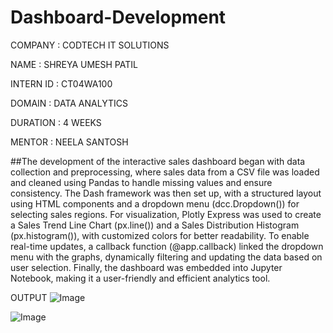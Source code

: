 # Dashboard-Development

COMPANY : CODTECH IT SOLUTIONS

NAME : SHREYA UMESH PATIL

INTERN ID : CT04WA100

DOMAIN : DATA ANALYTICS

DURATION : 4 WEEKS

MENTOR : NEELA SANTOSH

##The development of the interactive sales dashboard began with data collection and preprocessing, where sales data from a CSV file was loaded and cleaned using Pandas to handle missing values and ensure consistency. The Dash framework was then set up, with a structured layout using HTML components and a dropdown menu (dcc.Dropdown()) for selecting sales regions.
For visualization, Plotly Express was used to create a Sales Trend Line Chart (px.line()) and a Sales Distribution Histogram (px.histogram()), with customized colors for better readability. To enable real-time updates, a callback function (@app.callback) linked the dropdown menu with the graphs, dynamically filtering and updating the data based on user selection. Finally, the dashboard was embedded into Jupyter Notebook, making it a user-friendly and efficient analytics tool.

OUTPUT
![Image](https://github.com/user-attachments/assets/352582b6-0325-47d9-b005-3ca0f55a5a6c)

![Image](https://github.com/user-attachments/assets/bd3c6f3c-f58b-421d-bbdc-f3025e49ccb5)
